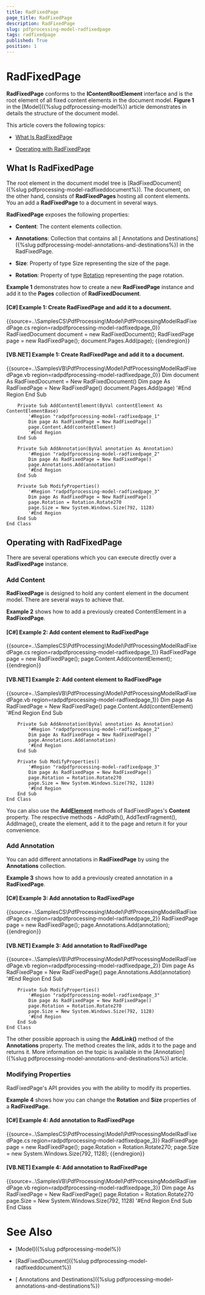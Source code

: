 ```yaml
---
title: RadFixedPage
page_title: RadFixedPage
description: RadFixedPage
slug: pdfprocessing-model-radfixedpage
tags: radfixedpage
published: True
position: 1
---
```


# RadFixedPage



__RadFixedPage__ conforms to the __IContentRootElement__ interface and is the root element of all fixed content elements in the document model. __Figure 1__ in the [Model]({%slug pdfprocessing-model%}) article  demonstrates in details the structure of the document model.
      

This article covers the following topics:
      

* [What Is RadFixedPage](#what-is-radfixedpage)

* [Operating with RadFixedPage](#operating-with-radfixedpage)

## What Is RadFixedPage

The root element in the document model tree is [RadFixedDocument]({%slug pdfprocessing-model-radfixeddocument%}). The document, on the other hand, consists of __RadFixedPages__ hosting all content elements. You an add a __RadFixedPage__ to a document in several ways.
        

__RadFixedPage__ exposes the following properties:
        

* __Content__: The content elements collection.
            

* __Annotations__: Collection that contains all [ Annotations and Destinations]({%slug pdfprocessing-model-annotations-and-destinations%}) in the RadFixedPage.
            

* __Size__: Property of type Size representing the size of the page.
            

* __Rotation__: Property of type
              [Rotation](http://www.telerik.com/help/winforms/t_telerik_windows_documents_fixed_model_data_rotation.html)
              representing the page rotation.
            

__Example 1__ demonstrates how to create a new __RadFixedPage__ instance and add it to the __Pages__ collection of __RadFixedDocument__.
        

#### __[C#] Example 1: Create RadFixedPage and add it to a document.__

{{source=..\SamplesCS\PdfProcessing\Model\PdfProcessingModelRadFixedPage.cs region=radpdfprocessing-model-radfixedpage_0}}
	            RadFixedDocument document = new RadFixedDocument();
	            RadFixedPage page = new RadFixedPage();
	            document.Pages.Add(page);
	{{endregion}}



#### __[VB.NET] Example 1: Create RadFixedPage and add it to a document.__

{{source=..\SamplesVB\PdfProcessing\Model\PdfProcessingModelRadFixedPage.vb region=radpdfprocessing-model-radfixedpage_0}}
	        Dim document As RadFixedDocument = New RadFixedDocument()
	        Dim page As RadFixedPage = New RadFixedPage()
	        document.Pages.Add(page)
	        '#End Region
	    End Sub
	
	    Private Sub AddContentElement(ByVal contentElement As ContentElementBase)
	        '#Region "radpdfprocessing-model-radfixedpage_1"
	        Dim page As RadFixedPage = New RadFixedPage()
	        page.Content.Add(contentElement)
	        '#End Region
	    End Sub
	
	    Private Sub AddAnnotation(ByVal annotation As Annotation)
	        '#Region "radpdfprocessing-model-radfixedpage_2"
	        Dim page As RadFixedPage = New RadFixedPage()
	        page.Annotations.Add(annotation)
	        '#End Region
	    End Sub
	
	    Private Sub ModifyProperties()
	        '#Region "radpdfprocessing-model-radfixedpage_3"
	        Dim page As RadFixedPage = New RadFixedPage()
	        page.Rotation = Rotation.Rotate270
	        page.Size = New System.Windows.Size(792, 1128)
	        '#End Region
	    End Sub
	End Class



## Operating with RadFixedPage

There are several operations which you can execute directly over a __RadFixedPage__ instance.
        

### Add Content

__RadFixedPage__ is designed to hold any content element in the document model. There are several ways to achieve that.
            

__Example 2__ shows how to add a previously created ContentElement in a __RadFixedPage__.
            

#### __[C#] Example 2: Add content element to RadFixedPage__

{{source=..\SamplesCS\PdfProcessing\Model\PdfProcessingModelRadFixedPage.cs region=radpdfprocessing-model-radfixedpage_1}}
	            RadFixedPage page = new RadFixedPage();
	            page.Content.Add(contentElement);
	{{endregion}}



#### __[VB.NET] Example 2: Add content element to RadFixedPage__

{{source=..\SamplesVB\PdfProcessing\Model\PdfProcessingModelRadFixedPage.vb region=radpdfprocessing-model-radfixedpage_1}}
	        Dim page As RadFixedPage = New RadFixedPage()
	        page.Content.Add(contentElement)
	        '#End Region
	    End Sub
	
	    Private Sub AddAnnotation(ByVal annotation As Annotation)
	        '#Region "radpdfprocessing-model-radfixedpage_2"
	        Dim page As RadFixedPage = New RadFixedPage()
	        page.Annotations.Add(annotation)
	        '#End Region
	    End Sub
	
	    Private Sub ModifyProperties()
	        '#Region "radpdfprocessing-model-radfixedpage_3"
	        Dim page As RadFixedPage = New RadFixedPage()
	        page.Rotation = Rotation.Rotate270
	        page.Size = New System.Windows.Size(792, 1128)
	        '#End Region
	    End Sub
	End Class



You can also use the __Add[Element]()__ methods of RadFixedPages's __Content__ property. The respective methods - AddPath(), AddTextFragment(), AddImage(), create the element, add it to the page and return it for your convenience.
            

### Add Annotation

You can add different annotations in __RadFixedPage__ by using the __Annotations__ collection.
            

__Example 3__ shows how to add a previously created annotation in a __RadFixedPage__.
            

#### __[C#] Example 3: Add annotation to RadFixedPage__

{{source=..\SamplesCS\PdfProcessing\Model\PdfProcessingModelRadFixedPage.cs region=radpdfprocessing-model-radfixedpage_2}}
	            RadFixedPage page = new RadFixedPage();
	            page.Annotations.Add(annotation);
	{{endregion}}



#### __[VB.NET] Example 3: Add annotation to RadFixedPage__

{{source=..\SamplesVB\PdfProcessing\Model\PdfProcessingModelRadFixedPage.vb region=radpdfprocessing-model-radfixedpage_2}}
	        Dim page As RadFixedPage = New RadFixedPage()
	        page.Annotations.Add(annotation)
	        '#End Region
	    End Sub
	
	    Private Sub ModifyProperties()
	        '#Region "radpdfprocessing-model-radfixedpage_3"
	        Dim page As RadFixedPage = New RadFixedPage()
	        page.Rotation = Rotation.Rotate270
	        page.Size = New System.Windows.Size(792, 1128)
	        '#End Region
	    End Sub
	End Class



The other possible approach is using the __AddLink()__ method of the __Annotations__ property. The method creates the link, adds it to the page and returns it. More information on the topic is available in the
            [Annotation]({%slug pdfprocessing-model-annotations-and-destinations%}) article.
          

### Modifying Properties

RadFixedPage's API provides you with the ability to modify its properties.
            

__Example 4__ shows how you can change the __Rotation__ and __Size__ properties of a __RadFixedPage__.
            

#### __[C#] Example 4: Add annotation to RadFixedPage__

{{source=..\SamplesCS\PdfProcessing\Model\PdfProcessingModelRadFixedPage.cs region=radpdfprocessing-model-radfixedpage_3}}
	            RadFixedPage page = new RadFixedPage();
	            page.Rotation = Rotation.Rotate270;
	            page.Size = new System.Windows.Size(792, 1128);
	{{endregion}}



#### __[VB.NET] Example 4: Add annotation to RadFixedPage__

{{source=..\SamplesVB\PdfProcessing\Model\PdfProcessingModelRadFixedPage.vb region=radpdfprocessing-model-radfixedpage_3}}
	        Dim page As RadFixedPage = New RadFixedPage()
	        page.Rotation = Rotation.Rotate270
	        page.Size = New System.Windows.Size(792, 1128)
	        '#End Region
	    End Sub
	End Class



# See Also

 * [Model]({%slug pdfprocessing-model%})

 * [RadFixedDocument]({%slug pdfprocessing-model-radfixeddocument%})

 * [ Annotations and Destinations]({%slug pdfprocessing-model-annotations-and-destinations%})
